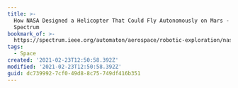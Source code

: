 ```yaml
---
title: >-
  How NASA Designed a Helicopter That Could Fly Autonomously on Mars - IEEE
  Spectrum
bookmark_of: >-
  https://spectrum.ieee.org/automaton/aerospace/robotic-exploration/nasa-designed-perseverance-helicopter-rover-fly-autonomously-mars
tags:
  - Space
created: '2021-02-23T12:50:58.392Z'
modified: '2021-02-23T12:50:58.392Z'
guid: dc739992-7cf0-49d8-8c75-749df416b351
---
```

 
